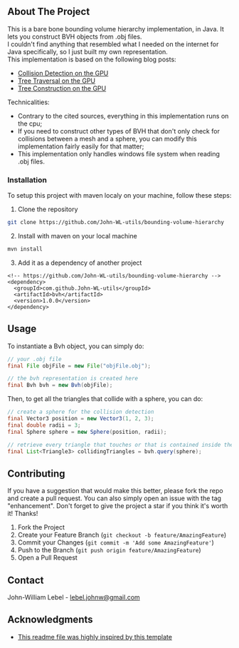 <!-- ABOUT THE PROJECT -->
## About The Project

This is a bare bone bounding volume hierarchy implementation, in Java. It lets you construct BVH objects from .obj files.  
I couldn't find anything that resembled what I needed on the internet for Java specifically, so I just built my own representation.  
This implementation is based on the following blog posts:  
* <a href="https://developer.nvidia.com/blog/thinking-parallel-part-i-collision-detection-gpu/">Collision Detection on the GPU</a>  
* <a href="https://developer.nvidia.com/blog/thinking-parallel-part-ii-tree-traversal-gpu/">Tree Traversal on the GPU</a>  
* <a href="https://developer.nvidia.com/blog/thinking-parallel-part-iii-tree-construction-gpu/">Tree Construction on the GPU</a>  

Technicalities:
* Contrary to the cited sources, everything in this implementation runs on the cpu;  
* If you need to construct other types of BVH that don't only check for collisions between a mesh and a sphere, 
you can modify this implementation fairly easily for that matter;  
* This implementation only handles windows file system when reading .obj files.  

<!-- INSTALLATION -->
### Installation

To setup this project with maven localy on your machine, follow these steps:  
1. Clone the repository  
  ```sh
  git clone https://github.com/John-WL-utils/bounding-volume-hierarchy
  ```  
2. Install with maven on your local machine  
  ```sh
  mvn install
  ```
3. Add it as a dependency of another project  
  ```maven
  <!-- https://github.com/John-WL-utils/bounding-volume-hierarchy -->
  <dependency>
    <groupId>com.github.John-WL-utils</groupId>
    <artifactId>bvh</artifactId>
    <version>1.0.0</version>
  </dependency>
  ```

<!-- USAGE EXAMPLES -->
## Usage

To instantiate a Bvh object, you can simply do:  
```Java
// your .obj file
final File objFile = new File("objFile.obj");

// the bvh representation is created here
final Bvh bvh = new Bvh(objFile);
```  
Then, to get all the triangles that collide with a sphere, you can do:  
```Java
// create a sphere for the collision detection
final Vector3 position = new Vector3(1, 2, 3);
final double radii = 3;
final Sphere sphere = new Sphere(position, radii);

// retrieve every triangle that touches or that is contained inside the sphere
final List<Triangle3> collidingTriangles = bvh.query(sphere);
```

<!-- CONTRIBUTING -->
## Contributing

If you have a suggestion that would make this better, please fork the repo and create a pull request. You can also simply open an issue with the tag "enhancement".
Don't forget to give the project a star if you think it's worth it! Thanks!

1. Fork the Project
2. Create your Feature Branch (`git checkout -b feature/AmazingFeature`)
3. Commit your Changes (`git commit -m 'Add some AmazingFeature'`)
4. Push to the Branch (`git push origin feature/AmazingFeature`)
5. Open a Pull Request

<!-- CONTACT -->
## Contact

John-William Lebel - lebel.johnw@gmail.com

<!-- ACKNOWLEDGMENTS -->
## Acknowledgments

* [This readme file was highly inspired by this template](https://github.com/othneildrew/Best-README-Template)
